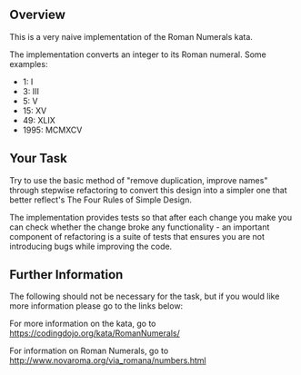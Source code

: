 ## Overview

This is a very naive implementation of the Roman Numerals kata.

The implementation converts an integer to its Roman numeral. Some examples:

-    1: I
-    3: III
-    5: V
-    15: XV
-    49: XLIX
-    1995: MCMXCV

## Your Task

Try to use the basic method of "remove duplication, improve names" through stepwise refactoring to convert this design into a simpler one that better reflect's The Four Rules of Simple Design. 

The implementation provides tests so that after each change you make you can check whether the change broke any functionality - an important component of refactoring is a suite of tests that ensures you are not introducing bugs while improving the code.

## Further Information

The following should not be necessary for the task, but if you would like more information please go to the links below:

For more information on the kata, go to https://codingdojo.org/kata/RomanNumerals/

For information on Roman Numerals, go to http://www.novaroma.org/via_romana/numbers.html

